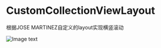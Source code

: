# CustomCollectionViewLayout
根据JOSE MARTINEZ自定义的layout实现横竖滚动


![Image text](https://github.com/KboyHub/CustomCollectionViewLayout/screenshot.gif)
